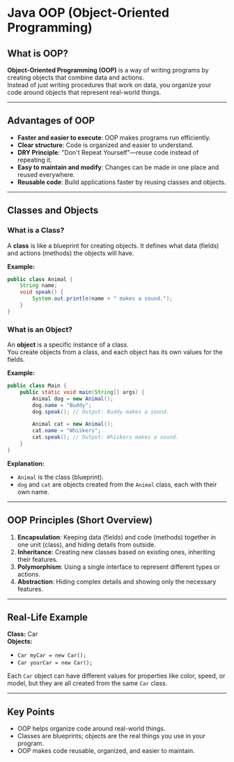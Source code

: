 # Java OOP (Object-Oriented Programming)

## What is OOP?

**Object-Oriented Programming (OOP)** is a way of writing programs by creating objects that combine data and actions.  
Instead of just writing procedures that work on data, you organize your code around objects that represent real-world things.

---

## Advantages of OOP

- **Faster and easier to execute**: OOP makes programs run efficiently.
- **Clear structure**: Code is organized and easier to understand.
- **DRY Principle**: "Don't Repeat Yourself"—reuse code instead of repeating it.
- **Easy to maintain and modify**: Changes can be made in one place and reused everywhere.
- **Reusable code**: Build applications faster by reusing classes and objects.

---

## Classes and Objects

### What is a Class?

A **class** is like a blueprint for creating objects. It defines what data (fields) and actions (methods) the objects will have.

**Example:**
```java
public class Animal {
    String name;
    void speak() {
        System.out.println(name + " makes a sound.");
    }
}
```

### What is an Object?

An **object** is a specific instance of a class.  
You create objects from a class, and each object has its own values for the fields.

**Example:**
```java
public class Main {
    public static void main(String[] args) {
        Animal dog = new Animal();
        dog.name = "Buddy";
        dog.speak(); // Output: Buddy makes a sound.

        Animal cat = new Animal();
        cat.name = "Whiskers";
        cat.speak(); // Output: Whiskers makes a sound.
    }
}
```
**Explanation:**  
- `Animal` is the class (blueprint).
- `dog` and `cat` are objects created from the `Animal` class, each with their own name.

---

## OOP Principles (Short Overview)

1. **Encapsulation**: Keeping data (fields) and code (methods) together in one unit (class), and hiding details from outside.
2. **Inheritance**: Creating new classes based on existing ones, inheriting their features.
3. **Polymorphism**: Using a single interface to represent different types or actions.
4. **Abstraction**: Hiding complex details and showing only the necessary features.

---

## Real-Life Example

**Class:** Car  
**Objects:**  
- `Car myCar = new Car();`  
- `Car yourCar = new Car();`

Each `Car` object can have different values for properties like color, speed, or model, but they are all created from the same `Car` class.

---

## Key Points

- OOP helps organize code around real-world things.
- Classes are blueprints; objects are the real things you use in your program.
- OOP makes code reusable, organized, and easier to maintain.
